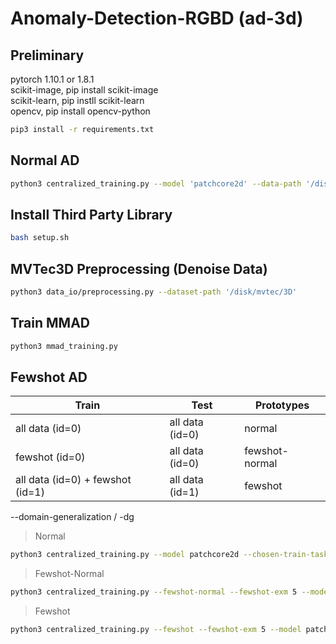 # Anomaly-Detection-RGBD (ad-3d)
## Preliminary  

pytorch 1.10.1 or 1.8.1\
scikit-image, pip install scikit-image\
scikit-learn, pip instll scikit-learn\
opencv, pip install opencv-python

```bash
pip3 install -r requirements.txt
```
## Normal AD 
```bash
python3 centralized_training.py --model 'patchcore2d' --data-path '/disk2/mvtec/2D' 
```

## Install Third Party Library
```bash
bash setup.sh
```

## MVTec3D Preprocessing (Denoise Data)
```bash
python3 data_io/preprocessing.py --dataset-path '/disk/mvtec/3D'
```

## Train MMAD
```bash
python3 mmad_training.py
```

## Fewshot AD
| Train | Test | Prototypes |
| ------ | -------|------ |
| all data (id=0) | all data (id=0) | normal |
| fewshot (id=0) | all data (id=0)  | fewshot-normal |
| all data (id=0) + fewshot (id=1) | all data (id=1) | fewshot |

--domain-generalization / -dg

> Normal
```bash
python3 centralized_training.py --model patchcore2d --chosen-train-task-ids 0 --chosen-test-task-id 0 -g 0
```

> Fewshot-Normal
```bash
python3 centralized_training.py --fewshot-normal --fewshot-exm 5 --model patchcore2d --chosen-train-task-ids 0 --chosen-test-task-id 0 --coreset-sampling-ratio 0.1 -dg --num-dg 5 -g 0
```

> Fewshot
```bash
python3 centralized_training.py --fewshot --fewshot-exm 5 --model patchcore2d --chosen-train-task-ids 0 --chosen-test-task-id 1 --coreset-sampling-ratio 0.1 -dg --num-dg 5 -g 0
```
